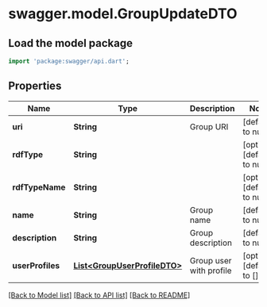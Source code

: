 # swagger.model.GroupUpdateDTO

## Load the model package
```dart
import 'package:swagger/api.dart';
```

## Properties
Name | Type | Description | Notes
------------ | ------------- | ------------- | -------------
**uri** | **String** | Group URI | [default to null]
**rdfType** | **String** |  | [optional] [default to null]
**rdfTypeName** | **String** |  | [optional] [default to null]
**name** | **String** | Group name | [default to null]
**description** | **String** | Group description | [default to null]
**userProfiles** | [**List&lt;GroupUserProfileDTO&gt;**](GroupUserProfileDTO.md) | Group user with profile | [optional] [default to []]

[[Back to Model list]](../README.md#documentation-for-models) [[Back to API list]](../README.md#documentation-for-api-endpoints) [[Back to README]](../README.md)


